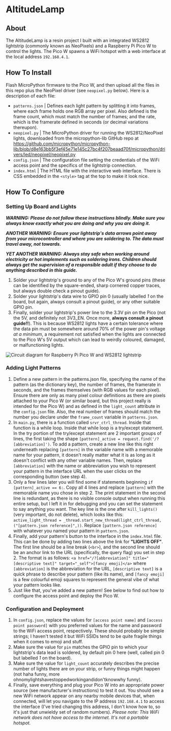 # AltitudeLamp
## About
The AltitudeLamp is a resin project I built with an integrated WS2812 lightstrip (commonly known as NeoPixels) and a Raspberry Pi Pico W to control the lights. The Pico W spawns a WiFi hotspot with a web interface at the local address `192.168.4.1`.

## How To Install
Flash MicroPython firmware to the Pico W, and then upload all the files in this repo plus the NeoPixel driver (see `neopixel.py` below).
Here is a description of each file:

- `patterns.json` | Defines each light pattern by splitting it into frames, where each frame holds one RGB array per pixel. Also defined is the frame count, which must match the number of frames; and the rate, which is the framerate defined in seconds (or decimal variations thereupon).
- `neopixel.py` | The MicroPython driver for running the WS2812/NeoPixel lights, downloaded from the micropython-lib GitHub repo at https://github.com/micropython/micropython-lib/blob/d8e163bb5f3ef45e71e145c27bc4f207beaad70f/micropython/drivers/led/neopixel/neopixel.py
- `config.json` | The configuration file setting the credentials of the WiFi access point and the specifics of the lightstrip connection.
- `index.html` | The HTML file with the interactive web interface. There is CSS embedded in the `<style>` tag at the top to make it look nice.

## How To Configure
### Setting Up Board and Lights
***WARNING: Please do not follow these instructions blindly. Make sure you always know exactly what you are doing and why you are doing it.***

***ANOTHER WARNING: Ensure your lightstrip's data arrows point away from your microcontroller and where you are soldering to. The data must travel away, not towards.***

***YET ANOTHER WARNING: Always stay safe when working around electricity or hot implements such as soldering irons. Children should always get the supervision of a responsible adult if they choose to do anything described in this guide.***
1. Solder your lightstrip's ground to any of the Pico W's ground pins (these can be identified by the square-ended, sharp cornered copper traces, but always double check a pinout guide).
2. Solder your lightstrip's data wire to GPIO pin 0 (usually labelled *1* on the board, but again, always consult a pinout guide), or any other suitable GPIO pin.
3. Finally, solder your lightstrip's power line to the 3.3V pin on the Pico (not the 5V, and definitely not 3V3_EN. Once more, **always consult a pinout guide!!**). This is because WS2812 lights have a certain tolerance where the data pin must be somewhere around 70% of the power pin's voltage *at a minimum*, a requirement not satisfied when the lights are connected to the Pico W's 5V output which can lead to weirdly coloured, damaged, or malfunctioning lights.

![Circuit diagram for Raspberry Pi Pico W and WS2812 lightstrip](https://kotla.eu/files/altitude_board_diagram.png)

### Adding Light Patterns
1. Define a new pattern in the patterns.json file, specifying the name of the pattern (as the dictionary key), the number of frames, the framerate in seconds, and the frames themselves (with RGB values for each pixel). Ensure there are only as many pixel colour definitions as there are pixels attached to your Pico W (or similar board, but this project really is intended for the Pico W) and as defined in the `light_count` attribute in the `config.json` file. Also, the real number of frames should match the number you declare under the `frame_count` variable in `patterns.json`.
2. In `main.py`, there is a function called `srvr_ctrl_thread`. Inside that function is a while loop. Inside that while loop is a try/except statement. In the try portion of the try/except statement are 2 important groups of lines, the first taking the shape `[pattern]_active = request.find('/?[abbreviation]')`. To add a pattern, create a new line like this right underneath replacing `[pattern]` in the variable name with a memorable name for your pattern, it doesn't really matter what it is as long as it doesn't conflict with any other variable names. Then, replace `[abbreviation]` with the name or abbreviation you wish to represent your pattern in the interface URL when the user clicks on the corresponding button (see step 4).
3. Only a few lines later you will find some if statements beginning `if [pattern]_active == 6:`. Copy all 4 lines and replace `[pattern]` with the memorable name you chose in step 2. The print statement in the second line is redundant, as there is no visible console output when running this entire setup, but I left it in for debugging and you can set the statement to say anything you want. The key line is the one after `kill_lights()` (very important, do not delete), which looks like this: `active_light_thread = _thread.start_new_thread(light_ctrl_thread, ("[pattern.json reference]",))`. Replace `[pattern.json reference]` with whatever you named your pattern in `pattern.json`.
4. Finally, add your pattern's button to the interface in the `index.html` file. This can be done by adding two lines above the link for **"LIGHTS OFF"**. The first line should be a line break (`<br>`), and the second line should be an anchor link to the URL (specifically, the query flag) you set in step 2. The format is as follows: `<a href="/?[abbreviation]" title="[descriptive text]" target="_self">[fancy emoji]</a>` where `[abbreviation]` is the abbreviation for the URL, `[descriptive text]` is a quick phrase to describe your pattern (like its name), and `[fancy emoji]` is a few colourful emoji squares to represent the general vibe of what your pattern looks like.
5. Just like that, you've added a new pattern! See below to find out how to configure the access point and deploy the Pico W.

### Configuration and Deployment
1. In `config.json`, replace the values for `[access point name]` and `[access point password]` with you preferred values for the name and password to the WiFi access point, respectively. These should probably be simple strings; I haven't tested it but WiFi SSIDs tend to be quite fragile things when it comes to emoji and stuff.
2. Make sure the value for `pin` matches the GPIO pin to which your lightstrip's data lead is soldered, by default pin 0 here (well, called pin 0 but labelled *1* on the board).
3. Make sure the value for `light_count` accurately describes the precise number of lights there are on your strip, or funny things might happen (not haha funny, more ohnomylightshavestoppedworkingandidon'tknowwhy funny).
4. Finally, save everything and plug your Pico W into an appropriate power source (see manufacturer's instructions) to test it out. You should see a new WiFi network appear on any nearby mobile devices that, when connected, will let you navigate to the IP address `192.168.4.1` to access the interface (I've tried changing this address, I don't know how to, so it's just that unwieldy set of random numbers). *Please note: This WiFi network does not have access to the internet. It's not a portable hotspot.*
